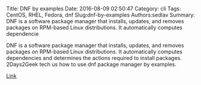 Title: DNF by examples
Date: 2016-08-09 02:50:47
Category: cli
Tags: CentOS, RHEL, Fedora, dnf
Slug:dnf-by-examples
Authors:sedlav
Summary: DNF is a software package manager that installs, updates, and removes packages on RPM-based Linux distributions. It automatically computes dependencie

DNF is a software package manager that installs, updates, and removes packages on RPM-based Linux distributions. It automatically computes dependencies and determines the actions required to install packages. 2Days2Geek tech us how to use dnf package manager by examples.

[Link](http://www.2daygeek.com/dnf-command-examples/)
